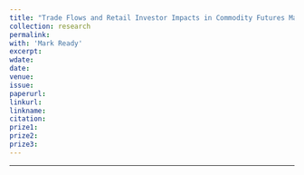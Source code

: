 ```yaml
---
title: "Trade Flows and Retail Investor Impacts in Commodity Futures Markets"
collection: research
permalink: 
with: 'Mark Ready'
excerpt: 
wdate: 
date: 
venue: 
issue:
paperurl:
linkurl:
linkname:
citation: 
prize1: 
prize2: 
prize3: 
---
```


---
